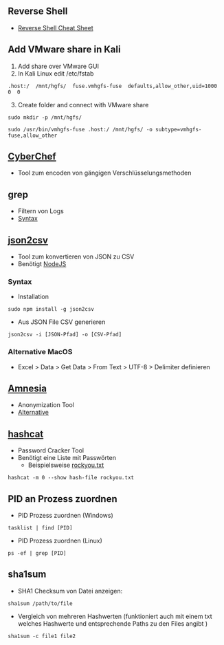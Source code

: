 ## Reverse Shell
- [Reverse Shell Cheat Sheet](https://github.com/swisskyrepo/PayloadsAllTheThings/blob/master/Methodology%20and%20Resources/Reverse%20Shell%20Cheatsheet.md)

## Add VMware share in Kali
1. Add share over VMware GUI
2. In Kali Linux edit /etc/fstab
```
.host:/  /mnt/hgfs/  fuse.vmhgfs-fuse  defaults,allow_other,uid=1000  0  0
```
3. Create folder and connect with VMware share
```
sudo mkdir -p /mnt/hgfs/
```

```
sudo /usr/bin/vmhgfs-fuse .host:/ /mnt/hgfs/ -o subtype=vmhgfs-fuse,allow_other
```

## [CyberChef](https://gchq.github.io/CyberChef/)
- Tool zum encoden von gängigen Verschlüsselungsmethoden

## grep
- Filtern von Logs
- [Syntax](https://www.geeksforgeeks.org/grep-command-in-unixlinux/)

## [json2csv](https://www.npmjs.com/package/json2csv)
- Tool zum konvertieren von JSON zu CSV
- Benötigt [NodeJS](https://nodejs.org/en/)

### Syntax
- Installation
```
sudo npm install -g json2csv 
```

- Aus JSON File CSV generieren
```
json2csv -i [JSON-Pfad] -o [CSV-Pfad]
```

### Alternative MacOS
- Excel > Data > Get Data > From Text > UTF-8 > Delimiter definieren

## [Amnesia](https://github.com/dTsitsigkos/Amnesia)
- Anonymization Tool
- [Alternative](https://arx.deidentifier.org/downloads/)

## [hashcat](https://hashcat.net/hashcat/)
- Password Cracker Tool
- Benötigt eine Liste mit Passwörten
	- Beispielsweise [rockyou.txt](https://github.com/ohmybahgosh/RockYou2021.txt)
```
hashcat -m 0 --show hash-file rockyou.txt
```

## PID an Prozess zuordnen
- PID Prozess zuordnen (Windows)
```
tasklist | find [PID]
```

- PID Prozess zuordnen (Linux)
```
ps -ef | grep [PID]
```

## sha1sum
- SHA1 Checksum von Datei anzeigen:

```
sha1sum /path/to/file
```

- Vergleich von mehreren Hashwerten (funktioniert auch mit einem txt welches Hashwerte und entsprechende Paths zu den Files angibt )
```
sha1sum -c file1 file2
```